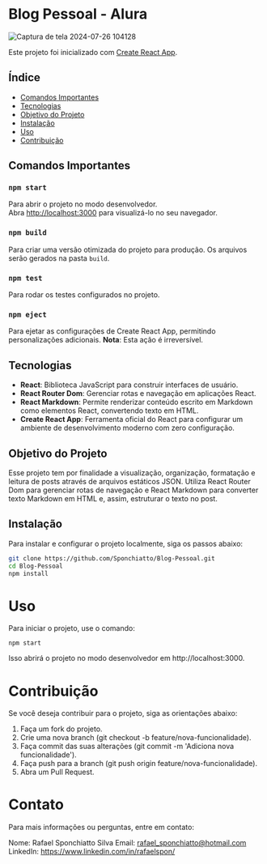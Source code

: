 # Blog Pessoal - Alura

![Captura de tela 2024-07-26 104128](https://github.com/user-attachments/assets/8bdd2c9d-e6a7-43a8-b7d0-f1d695420cf5)

Este projeto foi inicializado com [Create React App](https://github.com/facebook/create-react-app).

## Índice
- [Comandos Importantes](#comandos-importantes)
- [Tecnologias](#tecnologias)
- [Objetivo do Projeto](#objetivo-do-projeto)
- [Instalação](#instalação)
- [Uso](#uso)
- [Contribuição](#contribuição)

## Comandos Importantes

### `npm start`

Para abrir o projeto no modo desenvolvedor.\
Abra [http://localhost:3000](http://localhost:3000) para visualizá-lo no seu navegador.

### `npm build`

Para criar uma versão otimizada do projeto para produção. Os arquivos serão gerados na pasta `build`.

### `npm test`

Para rodar os testes configurados no projeto.

### `npm eject`

Para ejetar as configurações de Create React App, permitindo personalizações adicionais. **Nota**: Esta ação é irreversível.

## Tecnologias
- **React**: Biblioteca JavaScript para construir interfaces de usuário.
- **React Router Dom**: Gerenciar rotas e navegação em aplicações React.
- **React Markdown**: Permite renderizar conteúdo escrito em Markdown como elementos React, convertendo texto em HTML.
- **Create React App**: Ferramenta oficial do React para configurar um ambiente de desenvolvimento moderno com zero configuração.

## Objetivo do Projeto
Esse projeto tem por finalidade a visualização, organização, formatação e leitura de posts através de arquivos estáticos JSON. Utiliza React Router Dom para gerenciar rotas de navegação e React Markdown para converter texto Markdown em HTML e, assim, estruturar o texto no post.

## Instalação
Para instalar e configurar o projeto localmente, siga os passos abaixo:

```sh
git clone https://github.com/Sponchiatto/Blog-Pessoal.git
cd Blog-Pessoal
npm install
```
# Uso
Para iniciar o projeto, use o comando:
```
npm start
```
Isso abrirá o projeto no modo desenvolvedor em http://localhost:3000.

# Contribuição
Se você deseja contribuir para o projeto, siga as orientações abaixo:

1. Faça um fork do projeto.
2. Crie uma nova branch (git checkout -b feature/nova-funcionalidade).
3. Faça commit das suas alterações (git commit -m 'Adiciona nova funcionalidade').
4. Faça push para a branch (git push origin feature/nova-funcionalidade).
5. Abra um Pull Request.

# Contato
Para mais informações ou perguntas, entre em contato:

Nome: Rafael Sponchiatto Silva
Email: rafael_sponchiatto@hotmail.com
LinkedIn: https://www.linkedin.com/in/rafaelspon/

